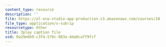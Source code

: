 ```yaml
---
content_type: resource
description: ''
file: https://ol-ocw-studio-app-production.s3.amazonaws.com/courses/18-01sc-single-variable-calculus-fall-2010/0a29e6b9c3f4579c983a4da0caff9fcf_eHJuAByQf5A.vtt
file_type: application/x-subrip
resourcetype: Other
title: 3play caption file
uid: 0a29e6b9-c3f4-579c-983a-4da0caff9fcf
---
```

